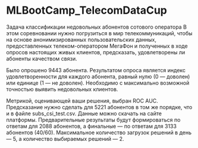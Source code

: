 # MLBootCamp_TelecomDataCup
Задача классификации недовольных абонентов сотового оператора
В этом соревновании нужно погрузиться в мир телекоммуникаций, чтобы на основе анонимизированных пользовательских данных, предоставленных 
телеком-оператором МегаФон и полученных в ходе опросов настоящих живых клиентов, предсказать, удовлетворены ли абоненты качеством связи. 

Было опрошено 9443 абонента. Результатом опроса является индекс удовлетворенности для каждого абонента, равный нулю (0 — доволен) или 
единице (1 — не доволен). Необходимо с максимально возможной точностью выявить недовольных клиентов. 

Метрикой, оценивающей ваши решения, выбран ROC AUC. Предсказание нужно сделать для 5221 абонентов в том же порядке, что и в файле 
subs_csi_test.csv. Данные можно скачать на сайте платформы. Предварительные результаты будут формироваться по ответам для 2088 абонентов, 
а финальные — по ответам для 3133 абонентов (40/60). Максимальное количество загрузок решений в день — 5, а количество выбираемых 
решений — 2.
